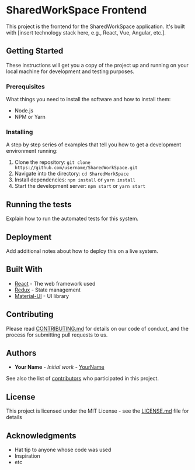 # SharedWorkSpace Frontend

This project is the frontend for the SharedWorkSpace application. It's built with [insert technology stack here, e.g., React, Vue, Angular, etc.].

## Getting Started

These instructions will get you a copy of the project up and running on your local machine for development and testing purposes.

### Prerequisites

What things you need to install the software and how to install them:

- Node.js
- NPM or Yarn

### Installing

A step by step series of examples that tell you how to get a development environment running:

1. Clone the repository: `git clone https://github.com/username/SharedWorkSpace.git`
2. Navigate into the directory: `cd SharedWorkSpace`
3. Install dependencies: `npm install` or `yarn install`
4. Start the development server: `npm start` or `yarn start`

## Running the tests

Explain how to run the automated tests for this system.

## Deployment

Add additional notes about how to deploy this on a live system.

## Built With

* [React](http://www.reactjs.org/) - The web framework used
* [Redux](https://redux.js.org/) - State management
* [Material-UI](https://material-ui.com/) - UI library

## Contributing

Please read [CONTRIBUTING.md](https://gist.github.com/PurpleBooth/b24679402957c63ec426) for details on our code of conduct, and the process for submitting pull requests to us.

## Authors

* **Your Name** - *Initial work* - [YourName](https://github.com/YourName)

See also the list of [contributors](https://github.com/your/project/contributors) who participated in this project.

## License

This project is licensed under the MIT License - see the [LICENSE.md](LICENSE.md) file for details

## Acknowledgments

* Hat tip to anyone whose code was used
* Inspiration
* etc